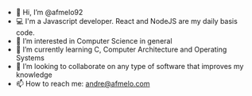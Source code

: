 - 👋 Hi, I’m @afmelo92
- 💻 I'm a Javascript developer. React and NodeJS are my daily basis code.
- 👀 I’m interested in Computer Science in general
- 🌱 I’m currently learning C, Computer Architecture and Operating Systems
- 💞️ I’m looking to collaborate on any type of software that improves my knowledge
- 📫 How to reach me: andre@afmelo.com

<!---
afmelo92/afmelo92 is a ✨ special ✨ repository because its `README.md` (this file) appears on your GitHub profile.
You can click the Preview link to take a look at your changes.
--->
